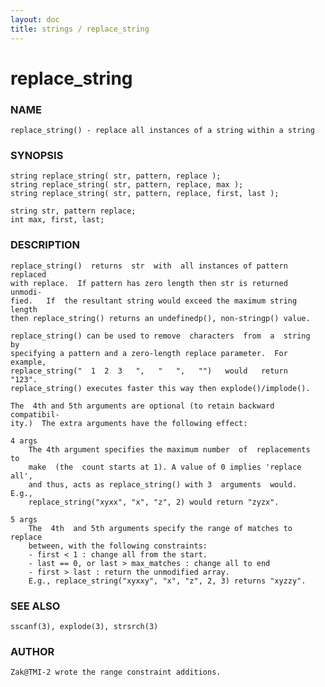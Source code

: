 ```yaml
---
layout: doc
title: strings / replace_string
---
```

# replace_string

### NAME

    replace_string() - replace all instances of a string within a string

### SYNOPSIS

    string replace_string( str, pattern, replace );
    string replace_string( str, pattern, replace, max );
    string replace_string( str, pattern, replace, first, last );

    string str, pattern replace;
    int max, first, last;

### DESCRIPTION

    replace_string()  returns  str  with  all instances of pattern replaced
    with replace.  If pattern has zero length then str is returned  unmodi‐
    fied.   If  the resultant string would exceed the maximum string length
    then replace_string() returns an undefinedp(), non-stringp() value.

    replace_string() can be used to remove  characters  from  a  string  by
    specifying a pattern and a zero-length replace parameter.  For example,
    replace_string("  1  2  3   ",   "   ",   "")   would   return   "123".
    replace_string() executes faster this way then explode()/implode().

    The  4th and 5th arguments are optional (to retain backward compatibil‐
    ity.)  The extra arguments have the following effect:

    4 args
        The 4th argument specifies the maximum number  of  replacements  to
        make  (the  count starts at 1). A value of 0 implies 'replace all',
        and thus, acts as replace_string() with 3  arguments  would.  E.g.,
        replace_string("xyxx", "x", "z", 2) would return "zyzx".

    5 args
        The  4th  and 5th arguments specify the range of matches to replace
        between, with the following constraints:
        - first < 1 : change all from the start.
        - last == 0, or last > max_matches : change all to end
        - first > last : return the unmodified array.
        E.g., replace_string("xyxxy", "x", "z", 2, 3) returns "xyzzy".

### SEE ALSO

    sscanf(3), explode(3), strsrch(3)

### AUTHOR

    Zak@TMI-2 wrote the range constraint additions.

